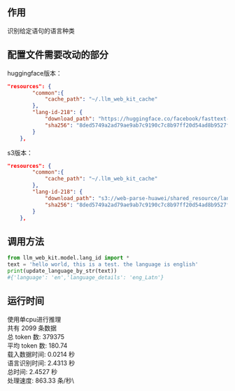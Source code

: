 ## 作用

识别给定语句的语言种类

## 配置文件需要改动的部分

huggingface版本：

```json
"resources": {
        "common":{
            "cache_path": "~/.llm_web_kit_cache"
        },
        "lang-id-218": {
            "download_path": "https://huggingface.co/facebook/fasttext-language-identification/resolve/main/model.bin?download=true",
            "sha256": "8ded5749a2ad79ae9ab7c9190c7c8b97ff20d54ad8b9527ffa50107238fc7f6a"
        }
    },
```

s3版本：

```json
"resources": {
        "common":{
            "cache_path": "~/.llm_web_kit_cache"
        },
        "lang-id-218": {
            "download_path": "s3://web-parse-huawei/shared_resource/language/lid218e.bin",
            "sha256": "8ded5749a2ad79ae9ab7c9190c7c8b97ff20d54ad8b9527ffa50107238fc7f6a"
        }
    },
```

## 调用方法

```python
from llm_web_kit.model.lang_id import *
text = 'hello world, this is a test. the language is english'
print(update_language_by_str(text))
#{'language': 'en','language_details': 'eng_Latn'}
```

## 运行时间

使用单cpu进行推理\
共有 2099 条数据\
总 token 数: 379375\
平均 token 数: 180.74\
载入数据时间: 0.0214 秒\
语言识别时间: 2.4313 秒\
总时间: 2.4527 秒\
处理速度: 863.33 条/秒\\
